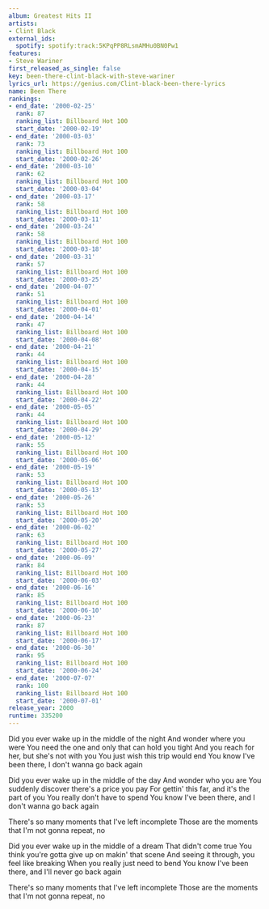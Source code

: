 ```yaml
---
album: Greatest Hits II
artists:
- Clint Black
external_ids:
  spotify: spotify:track:5KPqPP8RLsmAMHu0BN0Pw1
features:
- Steve Wariner
first_released_as_single: false
key: been-there-clint-black-with-steve-wariner
lyrics_url: https://genius.com/Clint-black-been-there-lyrics
name: Been There
rankings:
- end_date: '2000-02-25'
  rank: 87
  ranking_list: Billboard Hot 100
  start_date: '2000-02-19'
- end_date: '2000-03-03'
  rank: 73
  ranking_list: Billboard Hot 100
  start_date: '2000-02-26'
- end_date: '2000-03-10'
  rank: 62
  ranking_list: Billboard Hot 100
  start_date: '2000-03-04'
- end_date: '2000-03-17'
  rank: 58
  ranking_list: Billboard Hot 100
  start_date: '2000-03-11'
- end_date: '2000-03-24'
  rank: 58
  ranking_list: Billboard Hot 100
  start_date: '2000-03-18'
- end_date: '2000-03-31'
  rank: 57
  ranking_list: Billboard Hot 100
  start_date: '2000-03-25'
- end_date: '2000-04-07'
  rank: 51
  ranking_list: Billboard Hot 100
  start_date: '2000-04-01'
- end_date: '2000-04-14'
  rank: 47
  ranking_list: Billboard Hot 100
  start_date: '2000-04-08'
- end_date: '2000-04-21'
  rank: 44
  ranking_list: Billboard Hot 100
  start_date: '2000-04-15'
- end_date: '2000-04-28'
  rank: 44
  ranking_list: Billboard Hot 100
  start_date: '2000-04-22'
- end_date: '2000-05-05'
  rank: 44
  ranking_list: Billboard Hot 100
  start_date: '2000-04-29'
- end_date: '2000-05-12'
  rank: 55
  ranking_list: Billboard Hot 100
  start_date: '2000-05-06'
- end_date: '2000-05-19'
  rank: 53
  ranking_list: Billboard Hot 100
  start_date: '2000-05-13'
- end_date: '2000-05-26'
  rank: 53
  ranking_list: Billboard Hot 100
  start_date: '2000-05-20'
- end_date: '2000-06-02'
  rank: 63
  ranking_list: Billboard Hot 100
  start_date: '2000-05-27'
- end_date: '2000-06-09'
  rank: 84
  ranking_list: Billboard Hot 100
  start_date: '2000-06-03'
- end_date: '2000-06-16'
  rank: 85
  ranking_list: Billboard Hot 100
  start_date: '2000-06-10'
- end_date: '2000-06-23'
  rank: 87
  ranking_list: Billboard Hot 100
  start_date: '2000-06-17'
- end_date: '2000-06-30'
  rank: 95
  ranking_list: Billboard Hot 100
  start_date: '2000-06-24'
- end_date: '2000-07-07'
  rank: 100
  ranking_list: Billboard Hot 100
  start_date: '2000-07-01'
release_year: 2000
runtime: 335200
---
```

Did you ever wake up in the middle of the night
And wonder where you were
You need the one and only that can hold you tight
And you reach for her, but she's not with you
You just wish this trip would end
You know I've been there, I don't wanna go back again

Did you ever wake up in the middle of the day
And wonder who you are
You suddenly discover there's a price you pay
For gettin' this far, and it's the part of you
You really don't have to spend
You know I've been there, and I don't wanna go back again

There's so many moments that I've left incomplete
Those are the moments that I'm not gonna repeat, no

Did you ever wake up in the middle of a dream
That didn't come true
You think you're gotta give up on makin' that scene
And seeing it through, you feel like breaking
When you really just need to bend
You know I've been there, and I'll never go back again

There's so many moments that I've left incomplete
Those are the moments that I'm not gonna repeat, no
